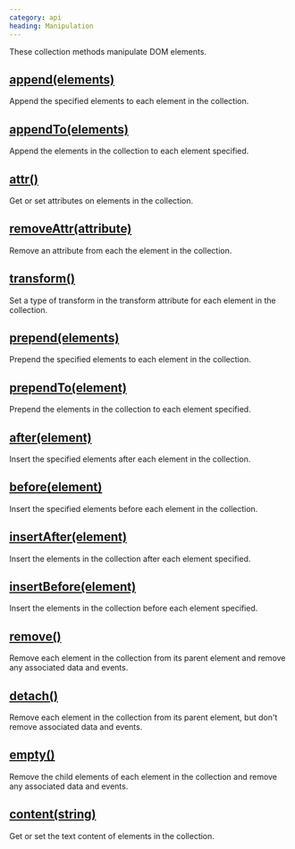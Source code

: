```yaml
--- 
category: api
heading: Manipulation
---
```


These collection methods manipulate DOM elements.


## [append(elements)](/api/append/)

Append the specified elements to each element in the collection.


## [appendTo(elements)](/api/appendTo/)

Append the elements in the collection to each element specified.


## [attr()](/api/attr/)

Get or set attributes on elements in the collection.


## [removeAttr(attribute)](/api/removeAttr/)

Remove an attribute from each the element in the collection.


## [transform()](/api/transform/)

Set a type of transform in the transform attribute for each element in the collection.


## [prepend(elements)](/api/prepend/)

Prepend the specified elements to each element in the collection.


## [prependTo(element)](/api/prependTo/)

Prepend the elements in the collection to each element specified.


## [after(element)](/api/after/)

Insert the specified elements after each element in the collection.


## [before(element)](/api/before/)

Insert the specified elements before each element in the collection.


## [insertAfter(element)](/api/insertAfter/)

Insert the elements in the collection after each element specified.


## [insertBefore(element)](/api/insertBefore/)

Insert the elements in the collection before each element specified.


## [remove()](/api/remove/)

Remove each element in the collection from its parent element and remove any associated data and events.


## [detach()](/api/detach/)

Remove each element in the collection from its parent element, but don't remove associated data and events.


## [empty()](/api/empty/)

Remove the child elements of each element in the collection and remove any associated data and events.


## [content(string)](/api/content/)

Get or set the text content of elements in the collection.
